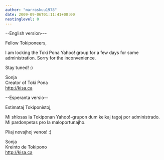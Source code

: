 ```yaml
---
author: "marraskuu1978"
date: 2009-09-06T01:11:41+00:00
nestinglevel: 0
---
```

\--English version---  
  
Fellow Tokiponeers,  
  
I am locking the Toki Pona Yahoo! group for a few days for some administration. Sorry for the inconvenience.  
  
Stay tuned! :)  
  
Sonja  
Creator of Toki Pona  
http://kisa.ca  
  
\--Esperanta versio--  
  
Estimataj Tokiponistoj,  
  
Mi shlosas la Tokiponan Yahoo!-grupon dum kelkaj tagoj por administrado. Mi pardonpetas pro la maloportunajho.  
  
Pliaj novajhoj venos! :)  
  
Sonja  
Kreinto de Tokipono  
http://kisa.ca